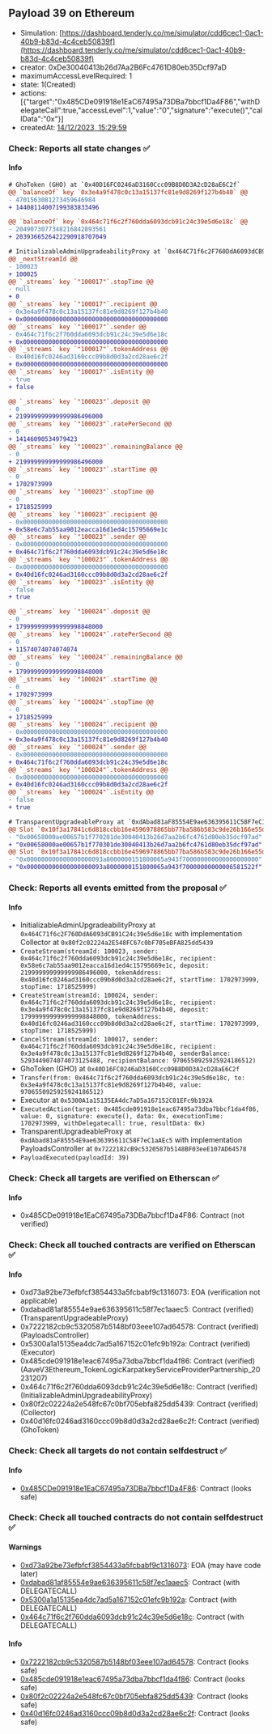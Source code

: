 ## Payload 39 on Ethereum

- Simulation: [https://dashboard.tenderly.co/me/simulator/cdd6cec1-0ac1-40b9-b83d-4c4ceb50839f](https://dashboard.tenderly.co/me/simulator/cdd6cec1-0ac1-40b9-b83d-4c4ceb50839f)
- creator: 0xDe30040413b26d7Aa2B6Fc4761D80eb35Dcf97aD
- maximumAccessLevelRequired: 1
- state: 1(Created)
- actions: [{"target":"0x485CDe091918e1EaC67495a73DBa7bbcf1Da4F86","withDelegateCall":true,"accessLevel":1,"value":"0","signature":"execute()","callData":"0x"}]
- createdAt: [14/12/2023, 15:29:59](https://etherscan.io/tx/0xd7f5867de5d43c03ef3e29ca7571fb34a31e6d3e328f05313cb10b66ac193efe)

### Check: Reports all state changes :white_check_mark:

#### Info


```diff
# GhoToken (GHO) at `0x40D16FC0246aD3160Ccc09B8D0D3A2cD28aE6C2f`
@@ `balanceOf` key `0x3e4a9f478c0c13a15137fc81e9d8269f127b4b40` @@
- 4701563081273459646984
+ 14408114007199383833496

@@ `balanceOf` key `0x464c71f6c2f760dda6093dcb91c24c39e5d6e18c` @@
- 2049073077348216842893561
+ 2039366526422290918707049

```

```diff
# InitializableAdminUpgradeabilityProxy at `0x464C71f6c2F760DdA6093dCB91C24c39e5d6e18c` with implementation Collector at `0x80f2c02224a2E548FC67c0bF705eBFA825dd5439`
@@ _nextStreamId @@
- 100023
+ 100025
@@ `_streams` key `"100017"`.stopTime @@
- null
+ 0
@@ `_streams` key `"100017"`.recipient @@
- 0x3e4a9f478c0c13a15137fc81e9d8269f127b4b40
+ 0x0000000000000000000000000000000000000000
@@ `_streams` key `"100017"`.sender @@
- 0x464c71f6c2f760dda6093dcb91c24c39e5d6e18c
+ 0x0000000000000000000000000000000000000000
@@ `_streams` key `"100017"`.tokenAddress @@
- 0x40d16fc0246ad3160ccc09b8d0d3a2cd28ae6c2f
+ 0x0000000000000000000000000000000000000000
@@ `_streams` key `"100017"`.isEntity @@
- true
+ false

@@ `_streams` key `"100023"`.deposit @@
- 0
+ 219999999999999986496000
@@ `_streams` key `"100023"`.ratePerSecond @@
- 0
+ 14146090534979423
@@ `_streams` key `"100023"`.remainingBalance @@
- 0
+ 219999999999999986496000
@@ `_streams` key `"100023"`.startTime @@
- 0
+ 1702973999
@@ `_streams` key `"100023"`.stopTime @@
- 0
+ 1718525999
@@ `_streams` key `"100023"`.recipient @@
- 0x0000000000000000000000000000000000000000
+ 0x58e6c7ab55aa9012eacca16d1ed4c15795669e1c
@@ `_streams` key `"100023"`.sender @@
- 0x0000000000000000000000000000000000000000
+ 0x464c71f6c2f760dda6093dcb91c24c39e5d6e18c
@@ `_streams` key `"100023"`.tokenAddress @@
- 0x0000000000000000000000000000000000000000
+ 0x40d16fc0246ad3160ccc09b8d0d3a2cd28ae6c2f
@@ `_streams` key `"100023"`.isEntity @@
- false
+ true

@@ `_streams` key `"100024"`.deposit @@
- 0
+ 179999999999999998848000
@@ `_streams` key `"100024"`.ratePerSecond @@
- 0
+ 11574074074074074
@@ `_streams` key `"100024"`.remainingBalance @@
- 0
+ 179999999999999998848000
@@ `_streams` key `"100024"`.startTime @@
- 0
+ 1702973999
@@ `_streams` key `"100024"`.stopTime @@
- 0
+ 1718525999
@@ `_streams` key `"100024"`.recipient @@
- 0x0000000000000000000000000000000000000000
+ 0x3e4a9f478c0c13a15137fc81e9d8269f127b4b40
@@ `_streams` key `"100024"`.sender @@
- 0x0000000000000000000000000000000000000000
+ 0x464c71f6c2f760dda6093dcb91c24c39e5d6e18c
@@ `_streams` key `"100024"`.tokenAddress @@
- 0x0000000000000000000000000000000000000000
+ 0x40d16fc0246ad3160ccc09b8d0d3a2cd28ae6c2f
@@ `_streams` key `"100024"`.isEntity @@
- false
+ true

```

```diff
# TransparentUpgradeableProxy at `0xdAbad81aF85554E9ae636395611C58F7eC1aAEc5` with implementation PayloadsController at `0x7222182cB9c5320587b5148BF03eeE107AD64578`
@@ Slot `0x10f3a17841c6d818ccbb16e4596978865bb77ba586b583c9de26b166e55de864` @@
- "0x00658000ae00657b1f770201de30040413b26d7aa2b6fc4761d80eb35dcf97ad"
+ "0x00658000ae00657b1f770301de30040413b26d7aa2b6fc4761d80eb35dcf97ad"
@@ Slot `0x10f3a17841c6d818ccbb16e4596978865bb77ba586b583c9de26b166e55de865` @@
- "0x000000000000000000093a8000000151800065a943f700000000000000000000"
+ "0x000000000000000000093a8000000151800065a943f70000000000006581522f"
```


### Check: Reports all events emitted from the proposal :white_check_mark:

#### Info

- InitializableAdminUpgradeabilityProxy at `0x464C71f6c2F760DdA6093dCB91C24c39e5d6e18c` with implementation Collector at `0x80f2c02224a2E548FC67c0bF705eBFA825dd5439`
- `CreateStream(streamId: 100023, sender: 0x464c71f6c2f760dda6093dcb91c24c39e5d6e18c, recipient: 0x58e6c7ab55aa9012eacca16d1ed4c15795669e1c, deposit: 219999999999999986496000, tokenAddress: 0x40d16fc0246ad3160ccc09b8d0d3a2cd28ae6c2f, startTime: 1702973999, stopTime: 1718525999)`
- `CreateStream(streamId: 100024, sender: 0x464c71f6c2f760dda6093dcb91c24c39e5d6e18c, recipient: 0x3e4a9f478c0c13a15137fc81e9d8269f127b4b40, deposit: 179999999999999998848000, tokenAddress: 0x40d16fc0246ad3160ccc09b8d0d3a2cd28ae6c2f, startTime: 1702973999, stopTime: 1718525999)`
- `CancelStream(streamId: 100017, sender: 0x464c71f6c2f760dda6093dcb91c24c39e5d6e18c, recipient: 0x3e4a9f478c0c13a15137fc81e9d8269f127b4b40, senderBalance: 5293449074074073125488, recipientBalance: 9706550925925924186512)`
- GhoToken (GHO) at `0x40D16FC0246aD3160Ccc09B8D0D3A2cD28aE6C2f`
- `Transfer(from: 0x464c71f6c2f760dda6093dcb91c24c39e5d6e18c, to: 0x3e4a9f478c0c13a15137fc81e9d8269f127b4b40, value: 9706550925925924186512)`
- Executor at `0x5300A1a15135EA4dc7aD5a167152C01EFc9b192A`
- `ExecutedAction(target: 0x485cde091918e1eac67495a73dba7bbcf1da4f86, value: 0, signature: execute(), data: 0x, executionTime: 1702973999, withDelegatecall: true, resultData: 0x)`
- TransparentUpgradeableProxy at `0xdAbad81aF85554E9ae636395611C58F7eC1aAEc5` with implementation PayloadsController at `0x7222182cB9c5320587b5148BF03eeE107AD64578`
- `PayloadExecuted(payloadId: 39)`

### Check: Check all targets are verified on Etherscan :white_check_mark:

#### Info

- 0x485CDe091918e1EaC67495a73DBa7bbcf1Da4F86: Contract (not verified)

### Check: Check all touched contracts are verified on Etherscan :white_check_mark:

#### Info

- 0xd73a92be73efbfcf3854433a5fcbabf9c1316073: EOA (verification not applicable)
- 0xdabad81af85554e9ae636395611c58f7ec1aaec5: Contract (verified) (TransparentUpgradeableProxy)
- 0x7222182cb9c5320587b5148bf03eee107ad64578: Contract (verified) (PayloadsController)
- 0x5300a1a15135ea4dc7ad5a167152c01efc9b192a: Contract (verified) (Executor)
- 0x485cde091918e1eac67495a73dba7bbcf1da4f86: Contract (verified) (AaveV3Ethereum_TokenLogicKarpatkeyServiceProviderPartnership_20231207)
- 0x464c71f6c2f760dda6093dcb91c24c39e5d6e18c: Contract (verified) (InitializableAdminUpgradeabilityProxy)
- 0x80f2c02224a2e548fc67c0bf705ebfa825dd5439: Contract (verified) (Collector)
- 0x40d16fc0246ad3160ccc09b8d0d3a2cd28ae6c2f: Contract (verified) (GhoToken)

### Check: Check all targets do not contain selfdestruct :white_check_mark:

#### Info

- [0x485CDe091918e1EaC67495a73DBa7bbcf1Da4F86](https://etherscan.io/address/0x485CDe091918e1EaC67495a73DBa7bbcf1Da4F86): Contract (looks safe)

### Check: Check all touched contracts do not contain selfdestruct :white_check_mark:

#### Warnings

- [0xd73a92be73efbfcf3854433a5fcbabf9c1316073](https://etherscan.io/address/0xd73a92be73efbfcf3854433a5fcbabf9c1316073): EOA (may have code later)
- [0xdabad81af85554e9ae636395611c58f7ec1aaec5](https://etherscan.io/address/0xdabad81af85554e9ae636395611c58f7ec1aaec5): Contract (with DELEGATECALL)
- [0x5300a1a15135ea4dc7ad5a167152c01efc9b192a](https://etherscan.io/address/0x5300a1a15135ea4dc7ad5a167152c01efc9b192a): Contract (with DELEGATECALL)
- [0x464c71f6c2f760dda6093dcb91c24c39e5d6e18c](https://etherscan.io/address/0x464c71f6c2f760dda6093dcb91c24c39e5d6e18c): Contract (with DELEGATECALL)

#### Info

- [0x7222182cb9c5320587b5148bf03eee107ad64578](https://etherscan.io/address/0x7222182cb9c5320587b5148bf03eee107ad64578): Contract (looks safe)
- [0x485cde091918e1eac67495a73dba7bbcf1da4f86](https://etherscan.io/address/0x485cde091918e1eac67495a73dba7bbcf1da4f86): Contract (looks safe)
- [0x80f2c02224a2e548fc67c0bf705ebfa825dd5439](https://etherscan.io/address/0x80f2c02224a2e548fc67c0bf705ebfa825dd5439): Contract (looks safe)
- [0x40d16fc0246ad3160ccc09b8d0d3a2cd28ae6c2f](https://etherscan.io/address/0x40d16fc0246ad3160ccc09b8d0d3a2cd28ae6c2f): Contract (looks safe)

